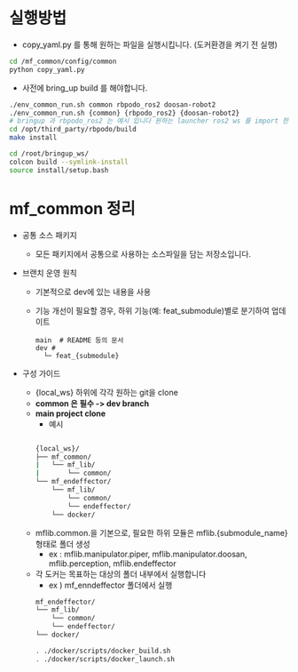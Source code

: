 # 실행방법
- copy_yaml.py 를 통해 원하는 파일을 실행시킵니다. (도커환경을 켜기 전 실행)
```bash
cd /mf_common/config/common
python copy_yaml.py
```
- 사전에 bring_up build 를 해야합니다.
```bash
./env_common_run.sh common rbpodo_ros2 doosan-robot2
./env_common_run.sh {common} {rbpodo_ros2} {doosan-robot2}
# bringup 과 rbpodo_ros2 는 예시 입니다 원하는 launcher ros2 ws 를 import 한 후 version에 따라 docker에 마운트하여 사용하고 싶다면 위와 같이 진행한 후
cd /opt/third_party/rbpodo/build
make install

cd /root/bringup_ws/
colcon build --symlink-install
source install/setup.bash
```

# mf_common 정리


- 공통 소스 패키지
  - 모든 패키지에서 공통으로 사용하는 소스파일을 담는 저장소입니다.

- 브랜치 운영 원칙
  - 기본적으로 dev에 있는 내용을 사용
  - 기능 개선이 필요할 경우, 하위 기능(예: feat_submodule)별로 분기하여 업데이트

    ```
    main  # README 등의 문서
    dev #
      └─ feat_{submodule}
    ```

- 구성 가이드
  - {local_ws} 하위에 각각 원하는 git을 clone
  - **common 은 필수 -> dev branch**
  - **main project clone**
    - 예시
    ```bash

    {local_ws}/
    ├── mf_common/
    |   └── mf_lib/
    |       └── common/
    └── mf_endeffector/
        └── mf_lib/
            └── common/
            └── endeffector/
        └── docker/

    ```
  - mflib.common.을 기본으로, 필요한 하위 모듈은 mflib.{submodule_name} 형태로 폴더 생성
    - ex : mflib.manipulator.piper, mflib.manipulator.doosan, mflib.perception, mflib.endeffector
  - 각 도커는 목표하는 대상의 폴더 내부에서 실행합니다
    - ex ) mf_enndeffector 폴더에서 실행
    ```bash
    mf_endeffector/
    └── mf_lib/
        └── common/
        └── endeffector/
    └── docker/

    . ./docker/scripts/docker_build.sh
    . ./docker/scripts/docker_launch.sh

    ```


